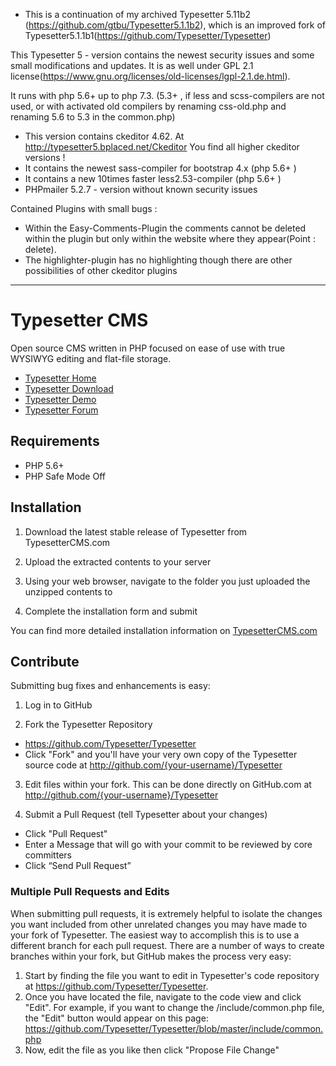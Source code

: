 * This is a continuation of my archived Typesetter 5.11b2 (https://github.com/gtbu/Typesetter5.1.1b2), which is an improved fork of Typesetter5.1.1b1(https://github.com/Typesetter/Typesetter)

This Typesetter 5 - version contains the newest security issues and some small modifications and updates. It is as well under GPL 2.1 license(https://www.gnu.org/licenses/old-licenses/lgpl-2.1.de.html). 

It runs with php 5.6+ up to php 7.3.  (5.3+ , if less and scss-compilers are not used, or with activated old compilers by renaming  css-old.php and renaming 5.6 to 5.3 in the common.php) 

* This version contains ckeditor 4.62. At http://typesetter5.bplaced.net/Ckeditor You find all higher ckeditor versions !
* It contains the newest sass-compiler for bootstrap 4.x  (php 5.6+ )
* It contains a new 10times faster less2.53-compiler  (php 5.6+ )
* PHPmailer 5.2.7 - version without known security issues


Contained Plugins with small bugs :
* Within the Easy-Comments-Plugin the comments cannot be deleted within the plugin but only within the website where they appear(Point : delete).
* The highlighter-plugin has no highlighting though there are other possibilities of other ckeditor plugins 

------------------------------------------------------------------------------------------------------

# Typesetter CMS #

Open source CMS written in PHP focused on ease of use with true WYSIWYG editing and flat-file storage.
* [Typesetter Home](http://www.typesettercms.com)
* [Typesetter Download](http://www.typesettercms.com/Download)
* [Typesetter Demo](http://www.typesettercms.com/Demo)
* [Typesetter Forum](http://www.typesettercms.com/Special_Forum)

## Requirements ##
* PHP 5.6+
* PHP Safe Mode Off

## Installation ##
1. Download the latest stable release of Typesetter from TypesetterCMS.com

2. Upload the extracted contents to your server

3. Using your web browser, navigate to the folder you just uploaded the unzipped contents to

4. Complete the installation form and submit

You can find more detailed installation information on [TypesetterCMS.com](http://www.typesettercms.com/Docs/Installation)


## Contribute ##
Submitting bug fixes and enhancements is easy:

1. Log in to GitHub

2. Fork the Typesetter Repository
  * https://github.com/Typesetter/Typesetter
  * Click "Fork" and you'll have your very own copy of the Typesetter source code at http://github.com/{your-username}/Typesetter

3. Edit files within your fork.
  This can be done directly on GitHub.com at http://github.com/{your-username}/Typesetter

4. Submit a Pull Request (tell Typesetter about your changes)
  * Click "Pull Request"
  * Enter a Message that will go with your commit to be reviewed by core committers
  * Click “Send Pull Request”

### Multiple Pull Requests and Edits ###
When submitting pull requests, it is extremely helpful to isolate the changes you want included from other unrelated changes you may have made to your fork of Typesetter. The easiest way to accomplish this is to use a different branch for each pull request. There are a number of ways to create branches within your fork, but GitHub makes the process very easy:

1. Start by finding the file you want to edit in Typesetter's code repository at https://github.com/Typesetter/Typesetter.
2. Once you have located the file, navigate to the code view and click "Edit". For example, if you want to change the /include/common.php file, the "Edit" button would appear on this page: https://github.com/Typesetter/Typesetter/blob/master/include/common.php
3. Now, edit the file as you like then click "Propose File Change"
